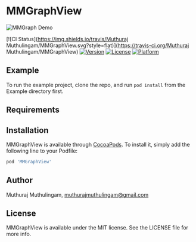 # MMGraphView
![MMGraph Demo](https://raw.githubusercontent.com/MuthurajMuthulingam/MMGraphView/blob/master/MMGraphDemo.gif)


[![CI Status](https://img.shields.io/travis/Muthuraj Muthulingam/MMGraphView.svg?style=flat)](https://travis-ci.org/Muthuraj Muthulingam/MMGraphView)
[![Version](https://img.shields.io/cocoapods/v/MMGraphView.svg?style=flat)](https://cocoapods.org/pods/MMGraphView)
[![License](https://img.shields.io/cocoapods/l/MMGraphView.svg?style=flat)](https://cocoapods.org/pods/MMGraphView)
[![Platform](https://img.shields.io/cocoapods/p/MMGraphView.svg?style=flat)](https://cocoapods.org/pods/MMGraphView)

## Example

To run the example project, clone the repo, and run `pod install` from the Example directory first.

## Requirements

## Installation

MMGraphView is available through [CocoaPods](https://cocoapods.org). To install
it, simply add the following line to your Podfile:

```ruby
pod 'MMGraphView'
```

## Author

Muthuraj Muthulingam, muthurajmuthulingam@gmail.com

## License

MMGraphView is available under the MIT license. See the LICENSE file for more info.
